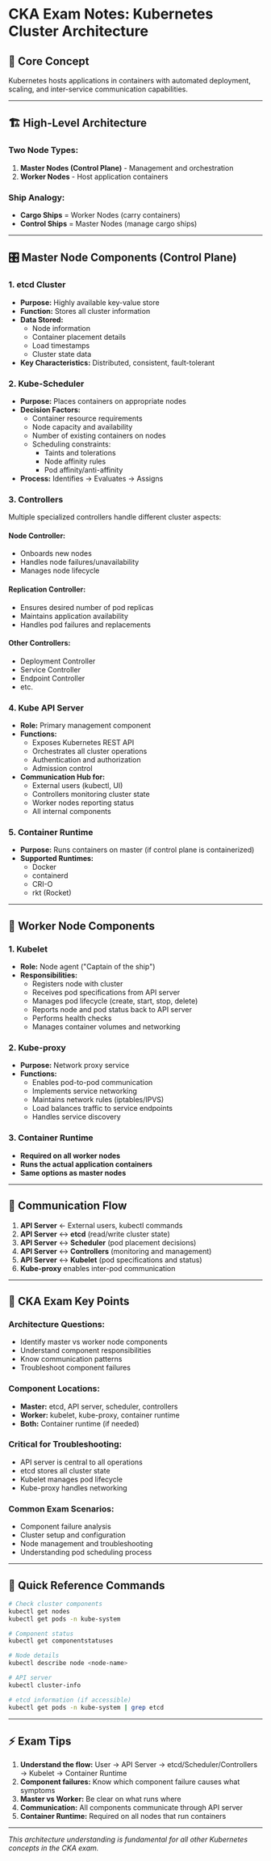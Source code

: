 # CKA Exam Notes: Kubernetes Cluster Architecture

## 🎯 **Core Concept**

Kubernetes hosts applications in containers with automated deployment, scaling, and inter-service communication capabilities.

---

## 🏗️ **High-Level Architecture**

### **Two Node Types:**

1. **Master Nodes (Control Plane)** - Management and orchestration
2. **Worker Nodes** - Host application containers

### **Ship Analogy:**

- **Cargo Ships** = Worker Nodes (carry containers)
- **Control Ships** = Master Nodes (manage cargo ships)

---

## 🎛️ **Master Node Components (Control Plane)**

### **1. etcd Cluster**

- **Purpose:** Highly available key-value store
- **Function:** Stores all cluster information
- **Data Stored:**
    - Node information
    - Container placement details
    - Load timestamps
    - Cluster state data
- **Key Characteristics:** Distributed, consistent, fault-tolerant

### **2. Kube-Scheduler**

- **Purpose:** Places containers on appropriate nodes
- **Decision Factors:**
    - Container resource requirements
    - Node capacity and availability
    - Number of existing containers on nodes
    - Scheduling constraints:
        - Taints and tolerations
        - Node affinity rules
        - Pod affinity/anti-affinity
- **Process:** Identifies → Evaluates → Assigns

### **3. Controllers**

Multiple specialized controllers handle different cluster aspects:

#### **Node Controller:**

- Onboards new nodes
- Handles node failures/unavailability
- Manages node lifecycle

#### **Replication Controller:**

- Ensures desired number of pod replicas
- Maintains application availability
- Handles pod failures and replacements

#### **Other Controllers:**

- Deployment Controller
- Service Controller
- Endpoint Controller
- etc.

### **4. Kube API Server**

- **Role:** Primary management component
- **Functions:**
    - Exposes Kubernetes REST API
    - Orchestrates all cluster operations
    - Authentication and authorization
    - Admission control
- **Communication Hub for:**
    - External users (kubectl, UI)
    - Controllers monitoring cluster state
    - Worker nodes reporting status
    - All internal components

### **5. Container Runtime**

- **Purpose:** Runs containers on master (if control plane is containerized)
- **Supported Runtimes:**
    - Docker
    - containerd
    - CRI-O
    - rkt (Rocket)

---

## 🚢 **Worker Node Components**

### **1. Kubelet**

- **Role:** Node agent ("Captain of the ship")
- **Responsibilities:**
    - Registers node with cluster
    - Receives pod specifications from API server
    - Manages pod lifecycle (create, start, stop, delete)
    - Reports node and pod status back to API server
    - Performs health checks
    - Manages container volumes and networking

### **2. Kube-proxy**

- **Purpose:** Network proxy service
- **Functions:**
    - Enables pod-to-pod communication
    - Implements service networking
    - Maintains network rules (iptables/IPVS)
    - Load balances traffic to service endpoints
    - Handles service discovery

### **3. Container Runtime**

- **Required on all worker nodes**
- **Runs the actual application containers**
- **Same options as master nodes**

---

## 🔄 **Communication Flow**

1. **API Server** ← External users, kubectl commands
2. **API Server** ↔ **etcd** (read/write cluster state)
3. **API Server** ↔ **Scheduler** (pod placement decisions)
4. **API Server** ↔ **Controllers** (monitoring and management)
5. **API Server** ↔ **Kubelet** (pod specifications and status)
6. **Kube-proxy** enables inter-pod communication

---

## 📝 **CKA Exam Key Points**

### **Architecture Questions:**

- Identify master vs worker node components
- Understand component responsibilities
- Know communication patterns
- Troubleshoot component failures

### **Component Locations:**

- **Master:** etcd, API server, scheduler, controllers
- **Worker:** kubelet, kube-proxy, container runtime
- **Both:** Container runtime (if needed)

### **Critical for Troubleshooting:**

- API server is central to all operations
- etcd stores all cluster state
- Kubelet manages pod lifecycle
- Kube-proxy handles networking

### **Common Exam Scenarios:**

- Component failure analysis
- Cluster setup and configuration
- Node management and troubleshooting
- Understanding pod scheduling process

---

## 🎯 **Quick Reference Commands**

```bash
# Check cluster components
kubectl get nodes
kubectl get pods -n kube-system

# Component status
kubectl get componentstatuses

# Node details
kubectl describe node <node-name>

# API server
kubectl cluster-info

# etcd information (if accessible)
kubectl get pods -n kube-system | grep etcd
```

---

## ⚡ **Exam Tips**

1. **Understand the flow:** User → API Server → etcd/Scheduler/Controllers → Kubelet → Container Runtime
2. **Component failures:** Know which component failure causes what symptoms
3. **Master vs Worker:** Be clear on what runs where
4. **Communication:** All components communicate through API server
5. **Container Runtime:** Required on all nodes that run containers

---

_This architecture understanding is fundamental for all other Kubernetes concepts in the CKA exam._